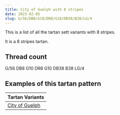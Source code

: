 ```yaml
---
title: City of Guelph with 8 stripes
date: 2023-02-05
slug: G/56/DB8/G10/DR8/G10/DB38/B38/LG/4
---
```

This is a list of all the tartan sett variants with 8 stripes.

It is a 8 stripes tartan.


## Thread count
G/56 DB8 G10 DR8 G10 DB38 B38 LG/4

## Examples of this tartan pattern

| Tartan Variants |
|---------------|
| [City of Guelph](/variants/g/56/db8/g10/dr8/g10/db38/b38/lg/4-b304080-db000030-dr600030-g008000-lg908000)||
